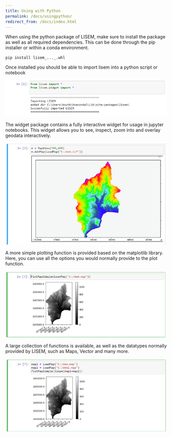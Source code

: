 ```yaml
---
title: Using with Python
permalink: /docs/usingpython/
redirect_from: /docs/index.html
---
```


When using the python package of LISEM, make sure to install the package as well as all required dependencies.
This can be done through the pip installer or within a conda environment.

```
pip install lisem_..._.whl
```

Once installed you should be able to import lisem into a python script or notebook


![Python](/assets/img/python_1.png)


The widget package contains a fully interactive widget for usage in jupyter notebooks.
This widget allows you to see, inspect, zoom into and overlay geodata interactively.


![Python](/assets/img/python_2.png)


A more simple plotting function is provided based on the matplotlib library.
Here, you can use all the options you would normally provide to the plot function.


![Python](/assets/img/python_3.png)


A large collection of functions is available, as well as the datatypes normally provided by LISEM, 
such as Maps, Vector and many more.


![Python](/assets/img/python_4.png)